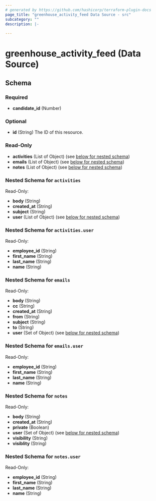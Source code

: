 ```yaml
---
# generated by https://github.com/hashicorp/terraform-plugin-docs
page_title: "greenhouse_activity_feed Data Source - src"
subcategory: ""
description: |-
  
---
```


# greenhouse_activity_feed (Data Source)





<!-- schema generated by tfplugindocs -->
## Schema

### Required

- **candidate_id** (Number)

### Optional

- **id** (String) The ID of this resource.

### Read-Only

- **activities** (List of Object) (see [below for nested schema](#nestedatt--activities))
- **emails** (List of Object) (see [below for nested schema](#nestedatt--emails))
- **notes** (List of Object) (see [below for nested schema](#nestedatt--notes))

<a id="nestedatt--activities"></a>
### Nested Schema for `activities`

Read-Only:

- **body** (String)
- **created_at** (String)
- **subject** (String)
- **user** (List of Object) (see [below for nested schema](#nestedobjatt--activities--user))

<a id="nestedobjatt--activities--user"></a>
### Nested Schema for `activities.user`

Read-Only:

- **employee_id** (String)
- **first_name** (String)
- **last_name** (String)
- **name** (String)



<a id="nestedatt--emails"></a>
### Nested Schema for `emails`

Read-Only:

- **body** (String)
- **cc** (String)
- **created_at** (String)
- **from** (String)
- **subject** (String)
- **to** (String)
- **user** (Set of Object) (see [below for nested schema](#nestedobjatt--emails--user))

<a id="nestedobjatt--emails--user"></a>
### Nested Schema for `emails.user`

Read-Only:

- **employee_id** (String)
- **first_name** (String)
- **last_name** (String)
- **name** (String)



<a id="nestedatt--notes"></a>
### Nested Schema for `notes`

Read-Only:

- **body** (String)
- **created_at** (String)
- **private** (Boolean)
- **user** (Set of Object) (see [below for nested schema](#nestedobjatt--notes--user))
- **visibility** (String)
- **visiblity** (String)

<a id="nestedobjatt--notes--user"></a>
### Nested Schema for `notes.user`

Read-Only:

- **employee_id** (String)
- **first_name** (String)
- **last_name** (String)
- **name** (String)



